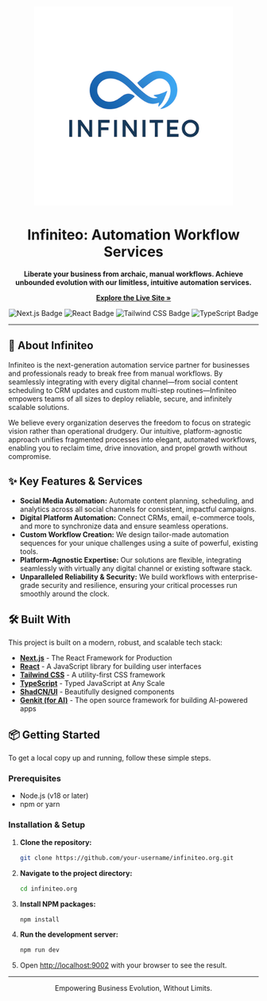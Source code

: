 
<div align="center">
  <img src="public/infiniteo.png" alt="Infiniteo Logo" width="400"/>
</div>

<h1 align="center">Infiniteo: Automation Workflow Services</h1>

<div align="center">
  <p><strong>Liberate your business from archaic, manual workflows. Achieve unbounded evolution with our limitless, intuitive automation services.</strong></p>
  <p>
    <a href="https://infiniteo.org" target="_blank"><strong>Explore the Live Site »</strong></a>
  </p>
</div>

<div align="center">
  <img src="https://img.shields.io/badge/Next.js-000000?style=for-the-badge&logo=nextdotjs&logoColor=white" alt="Next.js Badge"/>
  <img src="https://img.shields.io/badge/React-20232A?style=for-the-badge&logo=react&logoColor=61DAFB" alt="React Badge"/>
  <img src="https://img.shields.io/badge/Tailwind_CSS-38B2AC?style=for-the-badge&logo=tailwind-css&logoColor=white" alt="Tailwind CSS Badge"/>
  <img src="https://img.shields.io/badge/TypeScript-007ACC?style=for-the-badge&logo=typescript&logoColor=white" alt="TypeScript Badge"/>
</div>

---

## 🚀 About Infiniteo

Infiniteo is the next-generation automation service partner for businesses and professionals ready to break free from manual workflows. By seamlessly integrating with every digital channel—from social content scheduling to CRM updates and custom multi-step routines—Infiniteo empowers teams of all sizes to deploy reliable, secure, and infinitely scalable solutions.

We believe every organization deserves the freedom to focus on strategic vision rather than operational drudgery. Our intuitive, platform-agnostic approach unifies fragmented processes into elegant, automated workflows, enabling you to reclaim time, drive innovation, and propel growth without compromise.

## ✨ Key Features & Services

-   **Social Media Automation:** Automate content planning, scheduling, and analytics across all social channels for consistent, impactful campaigns.
-   **Digital Platform Automation:** Connect CRMs, email, e-commerce tools, and more to synchronize data and ensure seamless operations.
-   **Custom Workflow Creation:** We design tailor-made automation sequences for your unique challenges using a suite of powerful, existing tools.
-   **Platform-Agnostic Expertise:** Our solutions are flexible, integrating seamlessly with virtually any digital channel or existing software stack.
-   **Unparalleled Reliability & Security:** We build workflows with enterprise-grade security and resilience, ensuring your critical processes run smoothly around the clock.

## 🛠️ Built With

This project is built on a modern, robust, and scalable tech stack:

-   [**Next.js**](https://nextjs.org/) - The React Framework for Production
-   [**React**](https://reactjs.org/) - A JavaScript library for building user interfaces
-   [**Tailwind CSS**](https://tailwindcss.com/) - A utility-first CSS framework
-   [**TypeScript**](https://www.typescriptlang.org/) - Typed JavaScript at Any Scale
-   [**ShadCN/UI**](https://ui.shadcn.com/) - Beautifully designed components
-   [**Genkit (for AI)**](https://firebase.google.com/docs/genkit) - The open source framework for building AI-powered apps

## 📦 Getting Started

To get a local copy up and running, follow these simple steps.

### Prerequisites

-   Node.js (v18 or later)
-   npm or yarn

### Installation & Setup

1.  **Clone the repository:**
    ```sh
    git clone https://github.com/your-username/infiniteo.org.git
    ```
2.  **Navigate to the project directory:**
    ```sh
    cd infiniteo.org
    ```
3.  **Install NPM packages:**
    ```sh
    npm install
    ```
4.  **Run the development server:**
    ```sh
    npm run dev
    ```
5.  Open [http://localhost:9002](http://localhost:9002) with your browser to see the result.

---
<p align="center">Empowering Business Evolution, Without Limits.</p>
